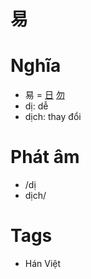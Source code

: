 # 易

# Nghĩa
* 易 = [日](日.md) [勿](勿.md)
* dị: dễ
* dịch: thay đổi

# Phát âm
* /dị
*  dịch/

# Tags
* Hán Việt

